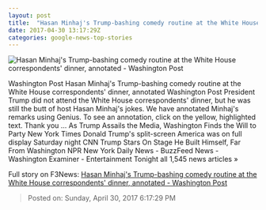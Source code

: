 ```yaml
---
layout: post
title:  "Hasan Minhaj's Trump-bashing comedy routine at the White House correspondents' dinner, annotated - Washington Post"
date: 2017-04-30 13:17:29Z
categories: google-news-top-stories
---
```


![Hasan Minhaj's Trump-bashing comedy routine at the White House correspondents' dinner, annotated - Washington Post](https://img.washingtonpost.com/rf/image_1484w/2010-2019/Wires/Images/2017-04-29/AP/Correspondents_Dinner_73902-1f85f.jpg)

Washington Post Hasan Minhaj's Trump-bashing comedy routine at the White House correspondents' dinner, annotated Washington Post President Trump did not attend the White House correspondents' dinner, but he was still the butt of host Hasan Minhaj's jokes. We have annotated Minhaj's remarks using Genius. To see an annotation, click on the yellow, highlighted text. Thank you ... As Trump Assails the Media, Washington Finds the Will to Party New York Times Donald Trump's split-screen America was on full display Saturday night CNN Trump Stars On Stage He Built Himself, Far From Washington NPR New York Daily News - BuzzFeed News - Washington Examiner - Entertainment Tonight all 1,545 news articles »


Full story on F3News: [Hasan Minhaj's Trump-bashing comedy routine at the White House correspondents' dinner, annotated - Washington Post](http://www.f3nws.com/n/f2msFB)

> Posted on: Sunday, April 30, 2017 6:17:29 PM
